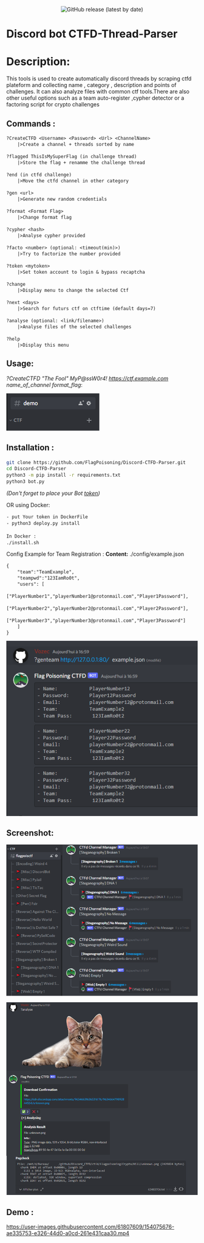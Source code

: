 <p align="center">
  <img alt="GitHub release (latest by date)" src="https://img.shields.io/badge/Version-2.0-blue.svg">
</p>

# Discord bot CTFD-Thread-Parser

# Description:

This tools is used to create automatically discord threads by scraping ctfd plateform and collecting name , category , description and points of challenges.
It can also analyze files with common ctf tools.There are also other useful options such as a team auto-register ,cypher detector or a factoring script for crypto challenges

## Commands :
```
?CreateCTFD <Username> <Password> <Url> <ChannelName>
	|>Create a channel + threads sorted by name

?flagged ThisIsMySuperFlag (in challenge thread)
	|>Store the flag + renamme the challenge thread

?end (in ctfd challenge)
	|>Move the ctfd channel in other category

?gen <url>
	|>Generate new random credentials

?format <Format Flag>
	|>Change format flag

?cypher <hash>
	|>Analyse cypher provided

?facto <number> (optional: <timeout(min)>)
	|>Try to factorize the number provided

?token <mytoken>
	|>Set token account to login & bypass recaptcha

?change
	|>Display menu to change the selected Ctf

?next <days>
	|>Search for futurs ctf on ctftime (default days=7)

?analyse (optional: <link/filename>)
	|>Analyse files of the selected challenges

?help
	|>Display this menu
```

## Usage:
*?CreateCTFD "The Fool" MyP@ssW0r4!  https://ctf.example.com name_of_channel format_flag*:

![All text](./github/ctf.png)

## Installation :

```bash
git clone https://github.com/FlagPoisoning/Discord-CTFD-Parser.git
cd Discord-CTFD-Parser
python3 -m pip install -r requirements.txt
python3 bot.py
```
*(Don't forget to place your Bot [token](https://discord.com/developers/applications))*

OR using Docker:
```bash
- put Your token in DockerFile
- python3 deploy.py install

In Docker : 
./install.sh
```

Config Example for Team Registration :
__Content:__ ./config/example.json
```
{
    "team":"TeamExample",
    "teampwd":"123IamRo0t",
    "users": [
        ["PlayerNumber1","playerNumber1@protonmail.com","Player1Password"],
        ["PlayerNumber2","playerNumber2@protonmail.com","Player2Password"],
        ["PlayerNumber3","playerNumber3@protonmail.com","Player3Password"]
    ]
}
```
![Alltext](./github/screenshot2.png)


## Screenshot:
![Alltext](./github/screenshot.png)

![Alltext](./github/screenshot3.png)


## Demo :
https://user-images.githubusercontent.com/61807609/154075676-ae335753-e326-44d0-a0cd-261e431caa30.mp4

